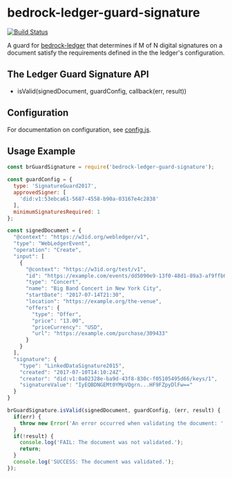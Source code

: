 # bedrock-ledger-guard-signature

[![Build Status](https://ci.digitalbazaar.com/buildStatus/icon?job=bedrock-ledger-guard-signature)](https://ci.digitalbazaar.com/job/bedrock-ledger-guard-signature)

A guard for [bedrock-ledger] that determines if M of N
digital signatures on a document satisfy the requirements defined in the the
ledger's configuration.

## The Ledger Guard Signature API
- isValid(signedDocument, guardConfig, callback(err, result))

## Configuration
For documentation on configuration, see [config.js](./lib/config.js).

## Usage Example
```javascript
const brGuardSignature = require('bedrock-ledger-guard-signature');

const guardConfig = {
  type: 'SignatureGuard2017',
  approvedSigner: [
    'did:v1:53ebca61-5687-4558-b90a-03167e4c2838'
  ],
  minimumSignaturesRequired: 1
};

const signedDocument = {
  "@context": "https://w3id.org/webledger/v1",
  "type": "WebLedgerEvent",
  "operation": "Create",
  "input": [
    {
      "@context": "https://w3id.org/test/v1",
      "id": "https://example.com/events/dd5090e9-13f0-48d1-89a3-af9ffb092fcf",
      "type": "Concert",
      "name": "Big Band Concert in New York City",
      "startDate": "2017-07-14T21:30",
      "location": "https://example.org/the-venue",
      "offers": {
        "type": "Offer",
        "price": "13.00",
        "priceCurrency": "USD",
        "url": "https://example.com/purchase/309433"
      }
    }
  ],
  "signature": {
    "type": "LinkedDataSignature2015",
    "created": "2017-07-10T14:10:24Z",
    "creator": "did:v1:0a02328e-ba9d-43f8-830c-f05105495d66/keys/1",
    "signatureValue": "IyEQBDNGEMt0YMpVQgrn...HF9FZpyDlFw=="
  }
}

brGuardSignature.isValid(signedDocument, guardConfig, (err, result) {
  if(err) {
    throw new Error('An error occurred when validating the document: ' + err.message);
  }
  if(!result) {
    console.log('FAIL: The document was not validated.');
    return;
  }
  console.log('SUCCESS: The document was validated.');
});
```

[bedrock-ledger]: https://github.com/digitalbazaar/bedrock-ledger
